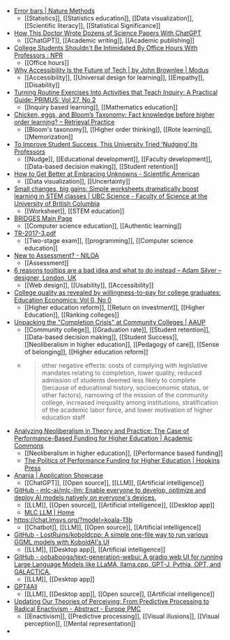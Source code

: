 - [Error bars | Nature Methods](https://www.nature.com/articles/nmeth.2659)
	- [[Statistics]], [[Statistics education]], [[Data visualization]], [[Scientific literacy]], [[Statistical Significance]]
- [How This Doctor Wrote Dozens of Science Papers With ChatGPT](https://www.thedailybeast.com/how-this-doctor-wrote-dozens-of-science-papers-with-chatgpt)
	- [[ChatGPT]], [[Academic writing]], [[Academic publishing]]
- [College Students Shouldn't Be Intimidated By Office Hours With Professors : NPR](https://www.npr.org/2019/10/05/678815966/college-students-how-to-make-office-hours-less-scary)
	- [[Office hours]]
- [Why Accessibility Is the Future of Tech | by John Brownlee | Modus](https://modus.medium.com/why-accessibility-is-the-future-of-tech-a3f535cc4f0e)
	- [[Accessibility]], [[Universal design for learning]], [[Empathy]], [[Disability]]
- [Turning Routine Exercises Into Activities that Teach Inquiry: A Practical Guide: PRIMUS: Vol 27, No 2](https://www.tandfonline.com/doi/abs/10.1080/10511970.2016.1143900?journalCode=upri20)
	- [[Inquiry based learning]], [[Mathematics education]]
- [Chicken, eggs, and Bloom’s Taxonomy: Fact knowledge before higher order learning? – Retrieval Practice](https://www.retrievalpractice.org/strategies/2019/3/27/blooms-taxonomy)
	- [[Bloom's taxonomy]], [[Higher order thinking]], [[Rote learning]], [[Memorization]]
- [To Improve Student Success, This University Tried ‘Nudging’ Its Professors](https://www.chronicle.com/newsletter/teaching/2019-09-12?cid=cp170)
	- [[Nudge]], [[Educational development]], [[Faculty development]], [[Data-based decision making]], [[Student retention]]
- [How to Get Better at Embracing Unknowns - Scientific American](https://www.scientificamerican.com/article/how-to-get-better-at-embracing-unknowns/)
	- [[Data visualization]], [[Uncertainty]]
- [Small changes, big gains: Simple worksheets dramatically boost learning in STEM classes | UBC Science - Faculty of Science at the University of British Columbia](https://science.ubc.ca/news/small-changes-big-gains-simple-worksheets-dramatically-boost-learning-stem-classes)
	- [[Worksheet]], [[STEM education]]
- [BRIDGES Main Page](https://bridgesuncc.github.io/)
	- [[Computer science education]], [[Authentic learning]]
- [TR-2017-3.pdf](https://repository.lib.ncsu.edu/bitstream/handle/1840.20/35581/TR-2017-3.pdf?sequence=1&isAllowed=y)
	- [[Two-stage exam]], [[programming]], [[Computer science education]]
- [New to Assessment? - NILOA](https://www.learningoutcomesassessment.org/Browse-by/New-to-Assessment/)
	- [[Assessment]]
- [6 reasons tooltips are a bad idea and what to do instead – Adam Silver – designer, London, UK](https://adamsilver.io/blog/6-reasons-tooltips-are-a-bad-idea-and-what-to-do-instead/)
	- [[Web design]], [[Usability]], [[Accessibility]]
- [College quality as revealed by willingness-to-pay for college graduates: Education Economics: Vol 0, No 0](https://www.tandfonline.com/doi/abs/10.1080/09645292.2023.2206985)
	- [[Higher education reform]], [[Return on investment]], [[Higher Education]], [[Ranking colleges]]
- [Unpacking the "Completion Crisis" at Community Colleges | AAUP](https://www.aaup.org/article/unpacking-completion-crisis-community-colleges)
	- [[Community college]], [[Graduation rate]], [[Student retention]], [[Data-based decision making]], [[Student Success]], [[Neoliberalism in higher education]], [[Pedagogy of care]], [[Sense of belonging]], [[Higher education reform]]
	- >other negative effects: costs of complying with legislative mandates relating to completion, lower quality, reduced admission of students deemed less likely to complete (because of educational history, socioeconomic status, or other factors), narrowing of the mission of the community college, increased inequality among institutions, stratification of the academic labor force, and lower motivation of higher education staff
- [Analyzing Neoliberalism in Theory and Practice: The Case of Performance-Based Funding for Higher Education | Academic Commons](https://academiccommons.columbia.edu/doi/10.7916/d8-a1kt-7p96)
	- [[Neoliberalism in higher education]], [[Performance based funding]]
	- [The Politics of Performance Funding for Higher Education | Hopkins Press](https://press.jhu.edu/books/title/11122/politics-performance-funding-higher-education)
- [Anania | Application Showcase](https://anania.ai/chatgpt-alternatives/)
	- [[ChatGPT]], [[Open source]], [[LLM]], [[Artificial intelligence]]
- [GitHub - mlc-ai/mlc-llm: Enable everyone to develop, optimize and deploy AI models natively on everyone's devices.](https://github.com/mlc-ai/mlc-llm)
	- [[LLM]], [[Open source]], [[Artificial intelligence]], [[Desktop app]]
	- [MLC LLM | Home](https://mlc.ai/mlc-llm/)
- https://chat.lmsys.org/?model=koala-13b
	- [[Chatbot]], [[LLM]], [[Open source]], [[Artificial intelligence]]
- [GitHub - LostRuins/koboldcpp: A simple one-file way to run various GGML models with KoboldAI's UI](https://github.com/LostRuins/koboldcpp)
	- [[LLM]], [[Desktop app]], [[Artificial intelligence]]
- [GitHub - oobabooga/text-generation-webui: A gradio web UI for running Large Language Models like LLaMA, llama.cpp, GPT-J, Pythia, OPT, and GALACTICA.](https://github.com/oobabooga/text-generation-webui)
	- [[LLM]], [[Desktop app]]
- [GPT4All](https://gpt4all.io/)
	- [[LLM]], [[Desktop app]], [[Open source]], [[Artificial intelligence]]
- [Updating Our Theories of Perceiving: From Predictive Processing to Radical Enactivism - Abstract - Europe PMC](https://europepmc.org/article/ppr/ppr655385)
	- [[Enactivism]], [[Predictive processing]], [[Visual illusions]], [[Visual perception]], [[Mental representation]]
-